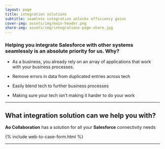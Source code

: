 ```yaml
---
layout: page
title: integration solutions
subtitle: seamless integration unlocks efficiency gains
cover-img: assets/img/main-header.png
share-img: assets/img/integrations-page-share.jpg
---
```


### Helping you integrate **Salesforce** with other systems seamlessly is an absolute priority for us. Why?

* As a business, you already rely on an array of applications that work with your business processes.

* Remove errors in data from duplicated entries across tech

* Easily blend tech to further business processes

* Making sure your tech isn't making it harder to do your work



---
## What integration solution can we help you with?

**Ao Collaboration** has a solution for all your **Salesforce** connectivity needs

{% include web-to-case-form.html %}

---
